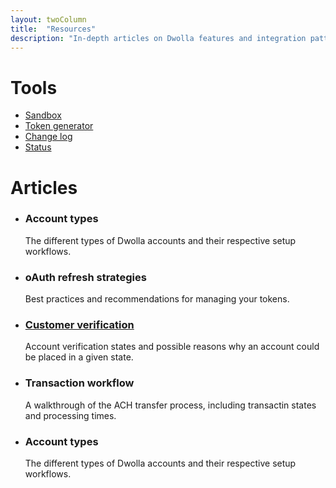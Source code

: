 ```yaml
---
layout: twoColumn
title:  "Resources"
description: "In-depth articles on Dwolla features and integration patterns."
---
```


<h1>Tools</h1>
<ul class="icon-links">
    <li><a href="/resources/sandbox.html" class="icon-tools-sandbox">Sandbox</a></li>
    <li><a href="" class="icon-tools-token-generator">Token generator</a></li>
    <li><a href="" class="icon-tools-change-log">Change log</a></li>
    <li><a href="" class="icon-tools-status">Status</a></li>
</ul>
<h1>Articles</h1>
<ul class="article-list">
    <li>
        <h3><a>Account types</a></h3>
        <p>The different types of Dwolla accounts and their respective setup workflows.</p>
    </li>
    <li>
        <h3><a>oAuth refresh strategies</a></h3>
        <p>Best practices and recommendations for managing your tokens.</p>
    </li>
    <li>
        <h3><a href="/resources/customer-verification.html">Customer verification</a></h3>
        <p>Account verification states and possible reasons why an account could be placed in a given state.</p>
    </li>
    <li>
        <h3><a>Transaction workflow</a></h3>
        <p>A walkthrough of the ACH transfer process, including transactin states and processing times.</p>
    </li>
    <li>
        <h3><a>Account types</a></h3>
        <p>The different types of Dwolla accounts and their respective setup workflows.</p>
    </li>
</ul>